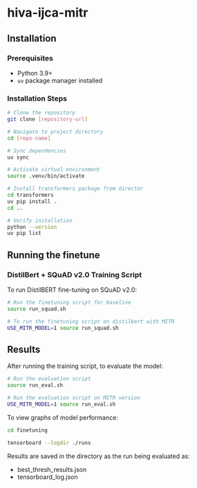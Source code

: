 # hiva-ijca-mitr

## Installation

### Prerequisites
- Python 3.9+
- `uv` package manager installed

### Installation Steps

```bash
# Clone the repository
git clone [repository-url]

# Navigate to project directory
cd [repo-name]

# Sync dependencies
uv sync

# Activate virtual environment
source .venv/bin/activate

# Install transformers package from director
cd transformers
uv pip install .
cd ..

# Verify installation
python --version
uv pip list
```

## Running the finetune

### DistilBert + SQuAD v2.0 Training Script

To run DistilBERT fine-tuning on SQuAD v2.0:

```bash
# Run the finetuning script for baseline
source run_squad.sh

# To run the finetuning script on distilbert with MITR 
USE_MITR_MODEL=1 source run_squad.sh
```

## Results

After running the training script, to evaluate the model:

```bash
# Run the evaluation script
source run_eval.sh

# Run the evaluation script on MITR version
USE_MITR_MODEL=1 source run_eval.sh     
```

To view graphs of model performance:
```bash
cd finetuning

tensorboard --logdir ./runs
```

Results are saved in the directory as the run being evaluated as:
- best_thresh_results.json
- tensorboard_log.json

